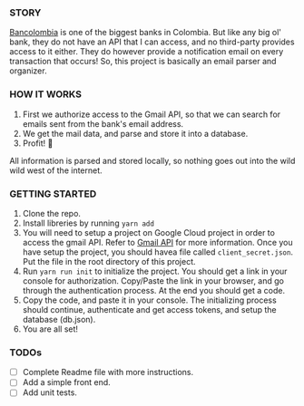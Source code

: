 ### STORY

[Bancolombia](https://www.grupobancolombia.com/) is one of the biggest banks in Colombia. But like any big ol' bank, they do not have an API that I can access, and no third-party provides access to it either. They do however provide a notification email on every transaction that occurs! So, this project is basically an email parser and organizer.

### HOW IT WORKS

1.  First we authorize access to the Gmail API, so that we can search for emails sent from the bank's email address.
2.  We get the mail data, and parse and store it into a database.
3.  Profit! :money_with_wings:

All information is parsed and stored locally, so nothing goes out into the wild wild west of the internet.

### GETTING STARTED

1.  Clone the repo.
2.  Install libreries by running `yarn add`
3.  You will need to setup a project on Google Cloud project in order to access the gmail API. Refer to [Gmail API](https://developers.google.com/gmail/api/) for more information. Once you have setup the project, you should havea file called `client_secret.json`. Put the file in the root directory of this project.
4.  Run `yarn run init` to initialize the project. You should get a link in your console for authorization. Copy/Paste the link in your browser, and go through the authentication process. At the end you should get a code.
5.  Copy the code, and paste it in your console. The initializing process should continue, authenticate and get access tokens, and setup the database (db.json).
6.  You are all set!

### TODOs

* [ ] Complete Readme file with more instructions.
* [ ] Add a simple front end.
* [ ] Add unit tests.
